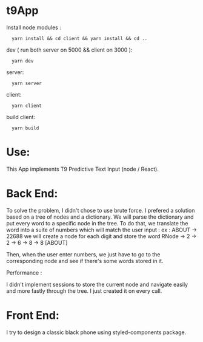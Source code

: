 # t9App

Install node modules :
```shell
  yarn install && cd client && yarn install && cd ..
```

dev ( run both server on 5000 && client on 3000 ):
```shell
  yarn dev
```

server:
```shell
  yarn server
```

client:
```shell
  yarn client
```

build client:
```shell
  yarn build
```

# Use:

This App implements T9 Predictive Text Input (node / React).

# Back End:

To solve the problem, I didn't chose to use brute force. I prefered a solution based on a tree of nodes and a dictionary.
We will parse the dictionary and put every word to a specific node in the tree.
To do that, we translate the word into a suite of numbers which will match the user input : 
ex : ABOUT -> 22688
we will create a node for each digit and store the word
RNode -> 2 -> 2 -> 6 -> 8 -> 8 [ABOUT]

Then, when the user enter numbers, we just have to go to the corresponding node and see if there's some words stored in it.
  
Performance : 

I didn't implement sessions to store the current node and navigate easily and more fastly through the tree.
I just created it on every call.
  
# Front End:

I try to design a classic black phone using styled-components package.